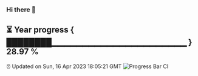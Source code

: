 ### Hi there 👋
⏳ Year progress { ████████▁▁▁▁▁▁▁▁▁▁▁▁▁▁▁▁▁▁▁▁▁▁ } 28.97 %
---
⏰ Updated on Sun, 16 Apr 2023 18:05:21 GMT
![Progress Bar CI](https://github.com/Moyi321/Moyi321/workflows/Progress%20Bar%20CI/badge.svg)
